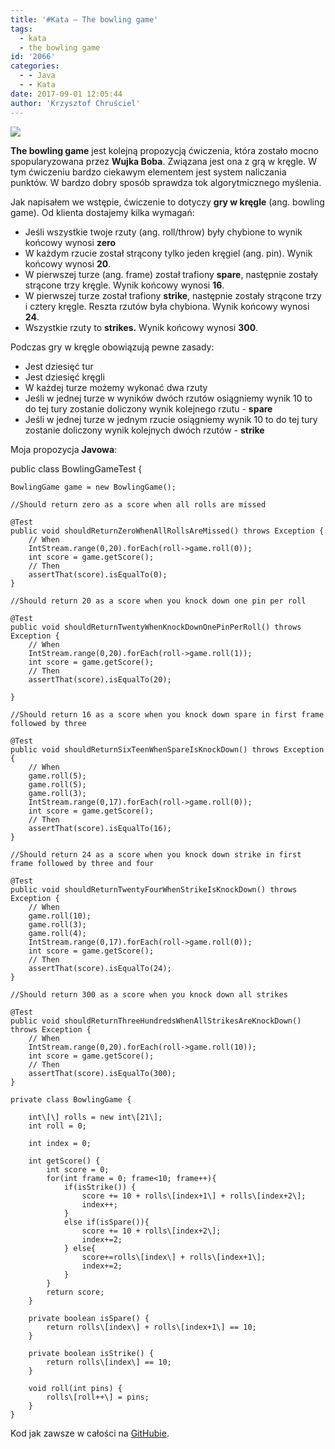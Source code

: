 ```yaml
---
title: '#Kata – The bowling game'
tags:
  - kata
  - the bowling game
id: '2066'
categories:
  - - Java
  - - Kata
date: 2017-09-01 12:05:44
author: 'Krzysztof Chruściel'
---
```


[![](http://codecouple.pl/wp-content/uploads/2017/08/katas.png)](http://codecouple.pl/wp-content/uploads/2017/08/katas.png)

**The bowling game** jest kolejną propozycją ćwiczenia, która zostało mocno spopularyzowana przez **Wujka Boba**. Związana jest ona z grą w kręgle. W tym ćwiczeniu bardzo ciekawym elementem jest system naliczania punktów. W bardzo dobry sposób sprawdza tok algorytmicznego myślenia.
<!-- more -->
Jak napisałem we wstępie, ćwiczenie to dotyczy **gry w kręgle** (ang. bowling game). Od klienta dostajemy kilka wymagań:

*   Jeśli wszystkie twoje rzuty (ang. roll/throw) były chybione to wynik końcowy wynosi **zero**
*   W każdym rzucie został strącony tylko jeden kręgiel (ang. pin). Wynik końcowy wynosi **20**.
*   W pierwszej turze (ang. frame) został trafiony **spare**, następnie zostały strącone trzy kręgle. Wynik końcowy wynosi **16**.
*   W pierwszej turze został trafiony **strike**, następnie zostały strącone trzy i cztery kręgle. Reszta rzutów była chybiona. Wynik końcowy wynosi **24**.
*   Wszystkie rzuty to **strikes.** Wynik końcowy wynosi **300**.

Podczas gry w kręgle obowiązują pewne zasady:

*   Jest dziesięć tur
*   Jest dziesięć kręgli
*   W każdej turze możemy wykonać dwa rzuty
*   Jeśli w jednej turze w wyników dwóch rzutów osiągniemy wynik 10 to do tej tury zostanie doliczony wynik kolejnego rzutu - **spare**
*   Jeśli w jednej turze w jednym rzucie osiągniemy wynik 10 to do tej tury zostanie doliczony wynik kolejnych dwóch rzutów - **strike**

Moja propozycja **Javowa**:

public class BowlingGameTest {

    BowlingGame game = new BowlingGame();

    //Should return zero as a score when all rolls are missed

    @Test
    public void shouldReturnZeroWhenAllRollsAreMissed() throws Exception {
        // When
        IntStream.range(0,20).forEach(roll->game.roll(0));
        int score = game.getScore();
        // Then
        assertThat(score).isEqualTo(0);
    }

    //Should return 20 as a score when you knock down one pin per roll

    @Test
    public void shouldReturnTwentyWhenKnockDownOnePinPerRoll() throws Exception {
        // When
        IntStream.range(0,20).forEach(roll->game.roll(1));
        int score = game.getScore();
        // Then
        assertThat(score).isEqualTo(20);

    }

    //Should return 16 as a score when you knock down spare in first frame followed by three

    @Test
    public void shouldReturnSixTeenWhenSpareIsKnockDown() throws Exception {
        // When
        game.roll(5);
        game.roll(5);
        game.roll(3);
        IntStream.range(0,17).forEach(roll->game.roll(0));
        int score = game.getScore();
        // Then
        assertThat(score).isEqualTo(16);
    }

    //Should return 24 as a score when you knock down strike in first frame followed by three and four

    @Test
    public void shouldReturnTwentyFourWhenStrikeIsKnockDown() throws Exception {
        // When
        game.roll(10);
        game.roll(3);
        game.roll(4);
        IntStream.range(0,17).forEach(roll->game.roll(0));
        int score = game.getScore();
        // Then
        assertThat(score).isEqualTo(24);
    }

    //Should return 300 as a score when you knock down all strikes

    @Test
    public void shouldReturnThreeHundredsWhenAllStrikesAreKnockDown() throws Exception {
        // When
        IntStream.range(0,20).forEach(roll->game.roll(10));
        int score = game.getScore();
        // Then
        assertThat(score).isEqualTo(300);
    }

    private class BowlingGame {

        int\[\] rolls = new int\[21\];
        int roll = 0;

        int index = 0;

        int getScore() {
            int score = 0;
            for(int frame = 0; frame<10; frame++){
                if(isStrike()) { 
                    score += 10 + rolls\[index+1\] + rolls\[index+2\];
                    index++;
                }
                else if(isSpare()){ 
                    score += 10 + rolls\[index+2\];
                    index+=2;
                } else{
                    score+=rolls\[index\] + rolls\[index+1\];
                    index+=2;
                }
            }
            return score;
        }

        private boolean isSpare() {
            return rolls\[index\] + rolls\[index+1\] == 10;
        }

        private boolean isStrike() {
            return rolls\[index\] == 10;
        }

        void roll(int pins) {
            rolls\[roll++\] = pins;
        }
    }

Kod jak zawsze w całości na [GitHubie](https://github.com/kchrusciel/Katas).